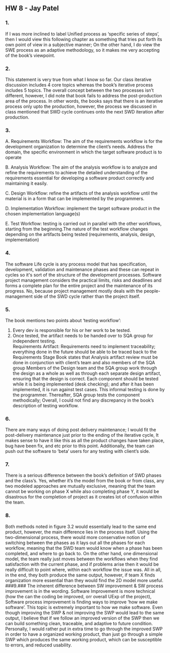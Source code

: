 ## HW 8 - Jay Patel ##

### 1. ###
If I was more inclined to label Unified process as ‘specific series of steps’, then I would view this following chapter as something that tries put forth its own point of view in a subjective manner; On the other hand, I do view the SWE process as an adaptive methodology, so it makes me very accepting of the book’s viewpoint.
### 2. ###
This statement is very true from what I know so far. Our class iterative discussion includes 4 core topics whereas the book’s iterative process includes 5 topics. The overall concept between the two processes isn’t different, however, I did note that book fails to address the post-production area of the process. In other words, the books says that there is an iterative process only upto the production, however, the process we discussed in class mentioned that SWD cycle continues onto the next SWD iteration after production. 
### 3. ###
A. Requirements Workflow: The aim of the requirements workflow is for
the development organization to determine the client’s needs. Address the domain, the specific environment in which the target software product is to operate

B. Analysis Workflow: The aim of the analysis workflow is to analyze and refine the requirements to achieve the detailed understanding of the requirements essential for developing a software product
correctly and maintaining it easily.

C. Design Workflow: refine the artifacts of the analysis workflow until the material is in a form that can be implemented by the programmers.

D. Implementation Workflow: implement the target software product
in the chosen implementation language(s)

E. Test Workflow: testing is carried out in parallel with the other workflows, starting from the beginning.The nature of the test workflow changes depending on the artifacts being tested (requirements, analysis, design, implementation)

### 4. ###
The software Life cycle is any process model that has specification, development, validation and maintenance phases and these can repeat in cycles so it's sort of the structure of the development processes. Software project management considers the practical limits, risks and deadlines and forms a complete plan for the entire project and the maintenance of its progress. No, because project management mostly deals with the people-management side of the SWD cycle rather than the project itself.
### 5. ###
The book mentions two points about ‘testing workflow’:
1.  Every dev is responsible for his or her work to be tested. 
2.  Once tested, the artifact needs to be handed over to SQA group for independent testing.   
Requirements Artifact: Requirements need to implement traceability; everything done in the future should be able to be traced back to the Requirements Stage Book states that Analysis artifact review must be done in conjunction with client’s team and also members of the SQA group
Members of the Design team and the SQA group work through the design as a whole as well as through each separate design artifact, ensuring that the design is correct.
Each component should be tested while it is being implemented (desk checking); and after it has been implemented, it is run against test cases. This informal testing is done by the programmer. Thereafter, SQA group tests the component methodically;
Overall, I could not find any discrepancy in the book’s description of testing workflow.

### 6. ###
There are many ways of doing post delivery maintenance; I would fit the post-delivery maintenance just prior to the ending of the iterative cycle, It makes sense to have it like this as all the product changes have taken place, bug have been fix, and etc prior to this point. Additionally, the team can push out the software to ‘beta’ users for any testing with client’s side. 
### 7. ###
There is a serious difference between the book’s definition of SWD phases and the class’s. Yes, whether it’s the model from the book or from class, any two modeled approaches are mutually exclusive, meaning that the team cannot be working on phase X while also completing phase Y, it would be disastrous for the completion of project as it creates lot of confusion within the team.
### 8. ###
Both methods noted in figure 3.2 would essentially lead to the same end product, however, the main difference lies in the process itself. Using the two-dimensional process, there would more conservative notion of switching between the phases as it lays out all the phases for each workflow, meaning that the SWD team would know when a phase has been completed, and where to go back to. On the other hand, one dimensional model, the team really just moves between the workflows when they find satisfaction with the current phase, and if problems arise then it would be really difficult to point where, within each workflow the issue was. All in all, in the end, they both produce the same output, however, if team X finds organization more essential than they would find the 2D model more useful.
###9.###
The inherent difference between SW improvement & SW process improvement is in the wording. Software Improvement is more technical  (how the can the coding be improved, orr overall UExp of the project), Software process improvement is finding ways to improve ‘how we make software’. This topic is extremely important to how we make software. Even though improving the SWP & not improving the SWP would lead to the same output, I believe that if we follow an improved version of the SWP then we can build something clean, traceable, and adaptive to future condition. Personally, I would rather put in extra time to go through the improved SWP in order to have a organized working product, than just go through a simple SWP which produces the same working product, which can be susceptible to errors, and reduced usability.